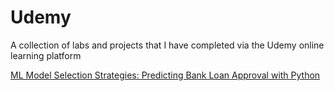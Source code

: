 # Udemy
A collection of labs and projects that I have completed via the Udemy online learning platform

[ML Model Selection Strategies: Predicting Bank Loan Approval with Python](https://github.com/jingle77/Data-Science-Portfolio/tree/bfe8c129b4751eb42defbf2516aff0dd508f55d7/Udemy/ML%20Model%20Selection%20Strategies%20with%20Python%3A%20Predicting%20Bank%20Lead%20Conversion)
